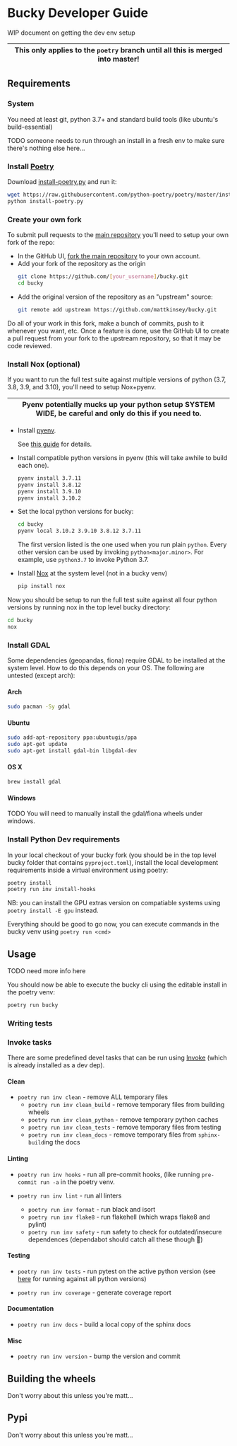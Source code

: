 # Bucky Developer Guide
WIP document on getting the dev env setup

|This only applies to the ``poetry`` branch until all this is merged into master!|
|---------------------------------------------------------------------------------

## Requirements
### System
You need at least git, python 3.7+ and standard build tools (like ubuntu's build-essential)

TODO someone needs to run through an install in a fresh env to make sure there's nothing else here...

### Install [Poetry](https://python-poetry.org/)
Download [install-poetry.py](https://raw.githubusercontent.com/python-poetry/poetry/master/install-poetry.py) and run it:
``` bash
wget https://raw.githubusercontent.com/python-poetry/poetry/master/install-poetry.py
python install-poetry.py
```

### Create your own fork
To submit pull requests to the [main repository](https://github.com/mattkinsey/bucky) you'll need to setup your own fork of the repo:


* In the GitHub UI, [fork the main repository](https://help.github.com/articles/fork-a-repo/) to your own account.
* Add your fork of the repository as the origin
  ``` bash
  git clone https://github.com/[your_username]/bucky.git
  cd bucky
  ```
* Add the original version of the repository as an "upstream" source:
  ```bash
  git remote add upstream https://github.com/mattkinsey/bucky.git
  ```

Do all of your work in this fork, make a bunch of commits, push to it whenever you want, etc. Once a feature is done, use the GitHub UI to create a pull request from your fork to the upstream repository, so that it may be code reviewed.

### Install Nox (optional)
If you want to run the full test suite against multiple versions of python (3.7, 3.8, 3.9, and 3.10), you'll need to setup Nox+pyenv. 

| Pyenv potentially mucks up your python setup SYSTEM WIDE, be careful and only do this if you need to. |
|-------------------------------------------------------------------------------------------------------|

* Install [pyenv](https://nox.thea.codes/).

  See [this guide](https://amaral.northwestern.edu/resources/guides/pyenv-tutorial) for details.

* Install compatible python versions in pyenv (this will take awhile to build each one).
  ```bash
  pyenv install 3.7.11
  pyenv install 3.8.12
  pyenv install 3.9.10
  pyenv install 3.10.2
  ```

* Set the local python versions for bucky:
  ```bash
  cd bucky
  pyenv local 3.10.2 3.9.10 3.8.12 3.7.11
  ```
  The first version listed is the one used when you run plain ``python``. Every other version can be used by invoking ``python<major.minor>``. For example, use ``python3.7`` to invoke Python 3.7.

* Install [Nox](https://nox.thea.codes/) at the system level (not in a bucky venv)
  ```bash
  pip install nox
  ```

Now you should be setup to run the full test suite against all four python versions by running nox in the top level bucky directory:
```bash
cd bucky
nox
```

### Install GDAL
Some dependencies (geopandas, fiona) require GDAL to be installed at the system level. How to do this depends on your OS. The following are untested (except arch):

#### Arch
```bash
sudo pacman -Sy gdal
```

#### Ubuntu
```bash
sudo add-apt-repository ppa:ubuntugis/ppa
sudo apt-get update
sudo apt-get install gdal-bin libgdal-dev
```

#### OS X
```bash
brew install gdal
```

#### Windows
TODO You will need to manually install the gdal/fiona wheels under windows.


### Install Python Dev requirements
In your local checkout of your bucky fork (you should be in the top level bucky folder that contains ``pyproject.toml``), install the local development requirements inside a virtual environment using poetry:
```bash
poetry install
poetry run inv install-hooks
```
NB: you can install the GPU extras version on compatiable systems using ``poetry install -E gpu`` instead.

Everything should be good to go now, you can execute commands in the bucky venv using ``poetry run <cmd>``

## Usage
TODO need more info here

You should now be able to execute the bucky cli using the editable install in the poetry venv:
```bash
poetry run bucky
```

### Writing tests

### Invoke tasks
There are some predefined devel tasks that can be run using [Invoke](https://www.pyinvoke.org/) (which is already installed as a dev dep).

#### Clean
* ``poetry run inv clean`` - remove ALL temporary files
  * ``poetry run inv clean_build`` - remove temporary files from building wheels
  * ``poetry run inv clean_python`` - remove temporary python caches
  * ``poetry run inv clean_tests`` - remove temporary files from testing
  * ``poetry run inv clean_docs`` - remove temporary files from ``sphinx-build``ing the docs

#### Linting
* ``poetry run inv hooks`` - run all pre-commit hooks, (like running ``pre-commit run -a`` in the poetry venv.

* ``poetry run inv lint`` - run all linters
  * ``poetry run inv format`` - run black and isort
  * ``poetry run inv flake8`` - run flakehell (which wraps flake8 and pylint)
  * ``poetry run inv safety`` - run safety to check for outdated/insecure dependences (dependabot should catch all these though :shrug:)

#### Testing
* ``poetry run inv tests`` - run pytest on the active python version (see [here](#install-nox-optional) for running against all python versions)

* ``poetry run inv coverage`` - generate coverage report

#### Documentation
* ``poetry run inv docs`` - build a local copy of the sphinx docs

#### Misc
* ``poetry run inv version`` - bump the version and commit

## Building the wheels
Don't worry about this unless you're matt...
## Pypi
Don't worry about this unless you're matt...
